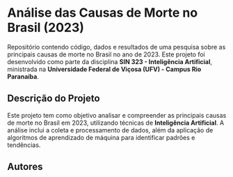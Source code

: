 # Análise das Causas de Morte no Brasil (2023)

Repositório contendo código, dados e resultados de uma pesquisa sobre as principais causas de morte no Brasil no ano de 2023. Este projeto foi desenvolvido como parte da disciplina **SIN 323 - Inteligência Artificial**, ministrada na **Universidade Federal de Viçosa (UFV) - Campus Rio Paranaíba**.

## Descrição do Projeto

Este projeto tem como objetivo analisar e compreender as principais causas de morte no Brasil em 2023, utilizando técnicas de **Inteligência Artificial**. A análise inclui a coleta e processamento de dados, além da aplicação de algoritmos de aprendizado de máquina para identificar padrões e tendências.

## Autores


